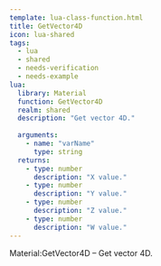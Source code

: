 ```yaml
---
template: lua-class-function.html
title: GetVector4D
icon: lua-shared
tags:
  - lua
  - shared
  - needs-verification
  - needs-example
lua:
  library: Material
  function: GetVector4D
  realm: shared
  description: "Get vector 4D."
  
  arguments:
    - name: "varName"
      type: string
  returns:
    - type: number
      description: "X value."
    - type: number
      description: "Y value."
    - type: number
      description: "Z value."
    - type: number
      description: "W value."
---
```


<div class="lua__search__keywords">
Material:GetVector4D &#x2013; Get vector 4D.
</div>
